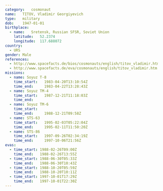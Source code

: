 ```yaml
---
category:	cosmonaut
name:	TITOV, Vladimir Georgiyevich 
type:	military
dob:	1947-01-01
birthplace:
  - name:	Sretensk, Russian SFSR, Soviet Union
    latitude:	52.2374
    longitude:	117.688072
country:
  - URS
gender:	Male
references:
  - http://www.spacefacts.de/bios/cosmonauts/english/titov_vladimir.htm
  - http://www.spacefacts.de/eva/cosmonauts/english/titov_vladimir.htm
missions:
  - name: Soyuz T-8
    time_start:   1983-04-20T13:10:54Z
    time_end:     1983-04-22T13:28:43Z
  - name: Soyuz TM-4
    time_start:   1987-12-21T11:18:03Z
    time_end:     
  - name: Soyuz TM-6
    time_start:   
    time_end:     1988-12-21T09:58Z
  - name: STS-63
    time_start:   1995-02-03T05:22:04Z
    time_end:     1995-02-11T11:50:20Z
  - name: STS-86
    time_start:   1997-09-26T02:34:19Z
    time_end:     1997-10-06T21:56Z
evas:
  - time_start: 1988-02-26T09:00Z
    time_end:   1988-02-26T13:55Z
  - time_start: 1988-06-30T05:33Z
    time_end:   1988-06-30T10:43Z
  - time_start: 1988-10-20T05:59Z
    time_end:   1988-10-20T10:11Z
  - time_start: 1997-10-01T17:29Z
    time_end:   1997-10-01T22:30Z
---
```

